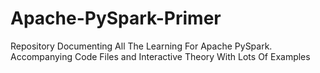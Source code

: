# Apache-PySpark-Primer
Repository Documenting All The Learning For Apache PySpark. Accompanying Code Files and Interactive Theory With Lots Of Examples
